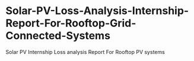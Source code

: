 # Solar-PV-Loss-Analysis-Internship-Report-For-Rooftop-Grid-Connected-Systems
Solar PV Internship Loss analysis Report For Rooftop PV systems 
